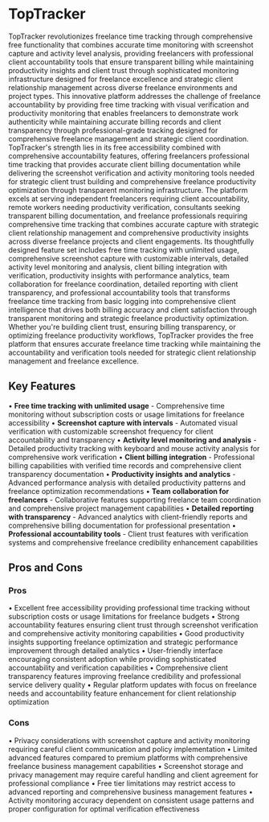 # TopTracker

TopTracker revolutionizes freelance time tracking through comprehensive free functionality that combines accurate time monitoring with screenshot capture and activity level analysis, providing freelancers with professional client accountability tools that ensure transparent billing while maintaining productivity insights and client trust through sophisticated monitoring infrastructure designed for freelance excellence and strategic client relationship management across diverse freelance environments and project types. This innovative platform addresses the challenge of freelance accountability by providing free time tracking with visual verification and productivity monitoring that enables freelancers to demonstrate work authenticity while maintaining accurate billing records and client transparency through professional-grade tracking designed for comprehensive freelance management and strategic client coordination. TopTracker's strength lies in its free accessibility combined with comprehensive accountability features, offering freelancers professional time tracking that provides accurate client billing documentation while delivering the screenshot verification and activity monitoring tools needed for strategic client trust building and comprehensive freelance productivity optimization through transparent monitoring infrastructure. The platform excels at serving independent freelancers requiring client accountability, remote workers needing productivity verification, consultants seeking transparent billing documentation, and freelance professionals requiring comprehensive time tracking that combines accurate capture with strategic client relationship management and comprehensive productivity insights across diverse freelance projects and client engagements. Its thoughtfully designed feature set includes free time tracking with unlimited usage, comprehensive screenshot capture with customizable intervals, detailed activity level monitoring and analysis, client billing integration with verification, productivity insights with performance analytics, team collaboration for freelance coordination, detailed reporting with client transparency, and professional accountability tools that transforms freelance time tracking from basic logging into comprehensive client intelligence that drives both billing accuracy and client satisfaction through transparent monitoring and strategic freelance productivity optimization. Whether you're building client trust, ensuring billing transparency, or optimizing freelance productivity workflows, TopTracker provides the free platform that ensures accurate freelance time tracking while maintaining the accountability and verification tools needed for strategic client relationship management and freelance excellence.

## Key Features

• **Free time tracking with unlimited usage** - Comprehensive time monitoring without subscription costs or usage limitations for freelance accessibility
• **Screenshot capture with intervals** - Automated visual verification with customizable screenshot frequency for client accountability and transparency
• **Activity level monitoring and analysis** - Detailed productivity tracking with keyboard and mouse activity analysis for comprehensive work verification
• **Client billing integration** - Professional billing capabilities with verified time records and comprehensive client transparency documentation
• **Productivity insights and analytics** - Advanced performance analysis with detailed productivity patterns and freelance optimization recommendations
• **Team collaboration for freelancers** - Collaborative features supporting freelance team coordination and comprehensive project management capabilities
• **Detailed reporting with transparency** - Advanced analytics with client-friendly reports and comprehensive billing documentation for professional presentation
• **Professional accountability tools** - Client trust features with verification systems and comprehensive freelance credibility enhancement capabilities

## Pros and Cons

### Pros
• Excellent free accessibility providing professional time tracking without subscription costs or usage limitations for freelance budgets
• Strong accountability features ensuring client trust through screenshot verification and comprehensive activity monitoring capabilities
• Good productivity insights supporting freelance optimization and strategic performance improvement through detailed analytics
• User-friendly interface encouraging consistent adoption while providing sophisticated accountability and verification capabilities
• Comprehensive client transparency features improving freelance credibility and professional service delivery quality
• Regular platform updates with focus on freelance needs and accountability feature enhancement for client relationship optimization

### Cons
• Privacy considerations with screenshot capture and activity monitoring requiring careful client communication and policy implementation
• Limited advanced features compared to premium platforms with comprehensive freelance business management capabilities
• Screenshot storage and privacy management may require careful handling and client agreement for professional compliance
• Free tier limitations may restrict access to advanced reporting and comprehensive business management features
• Activity monitoring accuracy dependent on consistent usage patterns and proper configuration for optimal verification effectiveness